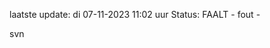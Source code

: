 laatste update: 
di 07-11-2023 11:02   uur 
Status: FAALT - fout - 
<div class="service R">svn</div>